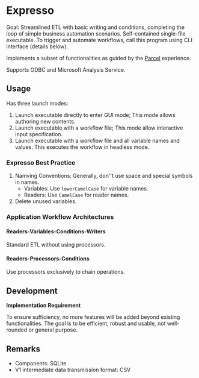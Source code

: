 # Expresso

Goal: Streamlined ETL with basic writing and conditions, completing the loop of simple business automation scenarios. Self-contained single-file executable. To trigger and automate workflows, call this program using CLI interface (details below).

Implements a subset of functionalities as guided by the [Parcel](https://github.com/Charles-Zhang-Parcel) experience.

Supports ODBC and Microsoft Analysis Service.

## Usage

Has three launch modes:

1. Launch executable directly to enter GUI mode; This mode allows authoring new contents.
2. Launch executable with a workflow file; This mode allow interactive input specification.
3. Launch executable with a workflow file and all variable names and values. This executes the workflow in headless mode.

### Expresso Best Practice

1. Namving Conventions: Generally, don''t use space and special symbols in names.
	* Variables: Use `lowerCamelCase` for variable names.
	* Readers: Use `CamelCase` for reader names.
2. Delete unused variables.

### Application Workflow Architectures

#### Readers-Variables-Conditions-Writers

Standard ETL without using processors.

#### Readers-Processors-Conditions

Use processors exclusively to chain operations.

## Development

**Implementation Requirement**

To ensure sufficiency, no more features will be added beyond existing functionalities. The goal is to be efficient, robust and usable, not well-rounded or general purpose.

## Remarks

* Components: SQLite
* V1 intermediate data transmission format: CSV